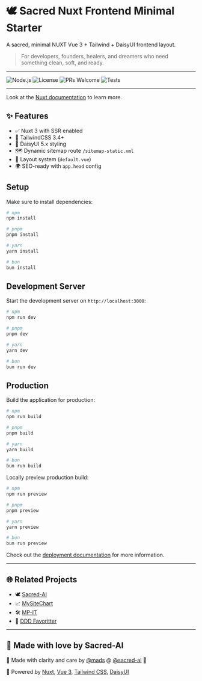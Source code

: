 # 🕊️ Sacred Nuxt Frontend Minimal Starter

A sacred, minimal NUXT Vue 3 + Tailwind + DaisyUI frontend layout.

> For developers, founders, healers, and dreamers who need something clean, soft, and ready.

---

![Node.js](https://img.shields.io/badge/Node.js-18.x-green)
![License](https://img.shields.io/github/license/madspaaskesen/sacred-starter)
![PRs Welcome](https://img.shields.io/badge/PRs-welcome-brightgreen.svg)
![Tests](https://img.shields.io/badge/tests-passing-brightgreen)

---

Look at the [Nuxt documentation](https://nuxt.com/docs/getting-started/introduction) to learn more.

## ✨ Features

- ✅ Nuxt 3 with SSR enabled
- 🎨 TailwindCSS 3.4+
- 🌼 DaisyUI 5.x styling
- 🗺️ Dynamic sitemap route `/sitemap-static.xml`
- 🌙 Layout system (`default.vue`)
- 🌍 SEO-ready with `app.head` config


## Setup

Make sure to install dependencies:

```bash
# npm
npm install

# pnpm
pnpm install

# yarn
yarn install

# bun
bun install
```

## Development Server

Start the development server on `http://localhost:3000`:

```bash
# npm
npm run dev

# pnpm
pnpm dev

# yarn
yarn dev

# bun
bun run dev
```

## Production

Build the application for production:

```bash
# npm
npm run build

# pnpm
pnpm build

# yarn
yarn build

# bun
bun run build
```

Locally preview production build:

```bash
# npm
npm run preview

# pnpm
pnpm preview

# yarn
yarn preview

# bun
bun run preview
```

Check out the [deployment documentation](https://nuxt.com/docs/getting-started/deployment) for more information.

---

## 🌐 Related Projects

- 🕊️ [Sacred-AI](https://sacred-ai.com)
- 📈 [MySiteChart](https://mysitechart.com)
- 🛠️ [MP-IT](https://mp-it.dk)
- 🧵 [DDD Favoritter](https://ddd-favoritter.dk)

---

## 💛 Made with love by Sacred-AI

🙏 Made with clarity and care by [@mads](https://github.com/madspaaskesen) @ [@sacred-ai](https://github.com/Sacred-AI) 💛

🌸 Powered by [Nuxt](https://nuxt.com/), [Vue 3](https://vuejs.org), [Tailwind CSS](https://tailwindcss.com), [DaisyUI](https://daisyui.com)
